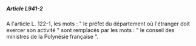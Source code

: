 ##### Article L941-2

A l'article L. 122-1, les mots : " le préfet du département où l'étranger doit exercer son activité " sont remplacés par les mots : " le conseil des ministres de la Polynésie française ".

